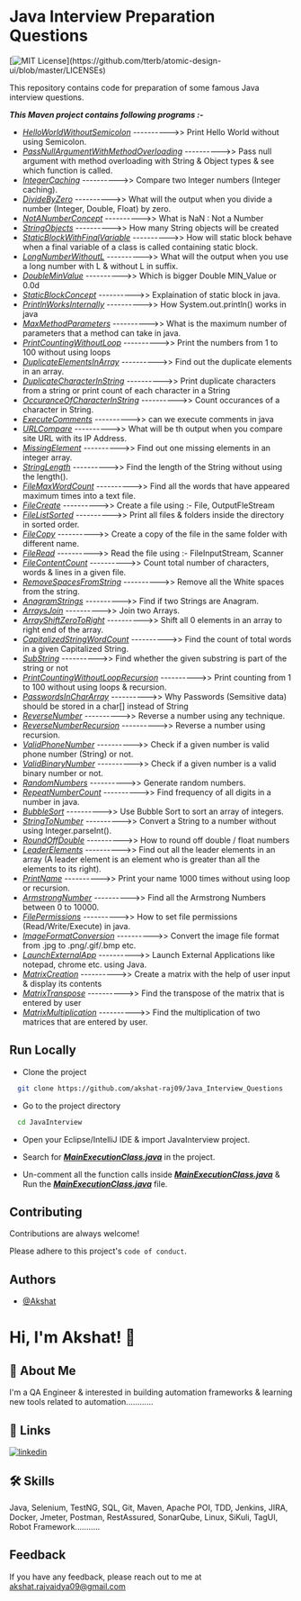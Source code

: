# Java Interview Preparation Questions

[![MIT License](https://img.shields.io/apm/l/atomic-design-ui.svg?)](https://github.com/tterb/atomic-design-ui/blob/master/LICENSEs)

This repository contains code for preparation of some famous Java interview questions.

***This Maven project contains following programs :-***

- *[HelloWorldWithoutSemicolon](https://github.com/akshat-raj09/Java_Interview_Questions/blob/master/JavaInterview/src/main/java/com/qa/JavaInterviewPrograms/HelloWorldWithoutSemicolon.java)* ---------->> Print Hello World without using Semicolon.
- *[PassNullArgumentWithMethodOverloading](https://github.com/akshat-raj09/Java_Interview_Questions/blob/master/JavaInterview/src/main/java/com/qa/JavaInterviewPrograms/PassNullArgumentWithMethodOverloading.java)* ---------->> Pass null argument with method overloading with String & Object types & see which function is called.
- *[IntegerCaching](https://github.com/akshat-raj09/Java_Interview_Questions/blob/master/JavaInterview/src/main/java/com/qa/JavaInterviewPrograms/IntegerCaching.java)* ---------->> Compare two Integer numbers (Integer caching).
- *[DivideByZero](https://github.com/akshat-raj09/Java_Interview_Questions/blob/master/JavaInterview/src/main/java/com/qa/JavaInterviewPrograms/DivideByZero.java)* ---------->> What will the output when you divide a number (Integer, Double, Float) by zero.
- *[NotANumberConcept](https://github.com/akshat-raj09/Java_Interview_Questions/blob/master/JavaInterview/src/main/java/com/qa/JavaInterviewPrograms/NotANumberConcept.java)* ---------->> What is NaN : Not a Number
- *[StringObjects](https://github.com/akshat-raj09/Java_Interview_Questions/blob/master/JavaInterview/src/main/java/com/qa/JavaInterviewPrograms/StringObjects.java)* ---------->> How many String objects will be created
- *[StaticBlockWithFinalVariable](https://github.com/akshat-raj09/Java_Interview_Questions/blob/master/JavaInterview/src/main/java/com/qa/JavaInterviewPrograms/StaticBlockWithFinalVariable.java)* ---------->> How will static block behave when a final variable of a class is called containing static block.
- *[LongNumberWithoutL](https://github.com/akshat-raj09/Java_Interview_Questions/blob/master/JavaInterview/src/main/java/com/qa/JavaInterviewPrograms/LongNumberWithoutL.java)* ---------->> What will the output when you use a long number with L & without L in suffix.
- *[DoubleMinValue](https://github.com/akshat-raj09/Java_Interview_Questions/blob/master/JavaInterview/src/main/java/com/qa/JavaInterviewPrograms/DoubleMinValue.java)* ---------->>  Which is bigger Double MIN_Value or 0.0d
- *[StaticBlockConcept](https://github.com/akshat-raj09/Java_Interview_Questions/blob/master/JavaInterview/src/main/java/com/qa/JavaInterviewPrograms/StaticBlockConcept.java)* ---------->> Explaination of static block in java.
- *[PrintlnWorksInternally](https://github.com/akshat-raj09/Java_Interview_Questions/blob/master/JavaInterview/src/main/java/com/qa/JavaInterviewPrograms/PrintlnWorksInternally.java)* ---------->> How System.out.println() works in java
- *[MaxMethodParameters](https://github.com/akshat-raj09/Java_Interview_Questions/blob/master/JavaInterview/src/main/java/com/qa/JavaInterviewPrograms/MaxMethodParameters.java)* ---------->> What is the maximum number of parameters that a method can take in java.
- *[PrintCountingWithoutLoop](https://github.com/akshat-raj09/Java_Interview_Questions/blob/master/JavaInterview/src/main/java/com/qa/JavaInterviewPrograms/PrintCountingWithoutLoop.java)* ---------->> Print the numbers from 1 to 100 without using loops
- *[DuplicateElementsInArray](https://github.com/akshat-raj09/Java_Interview_Questions/blob/master/JavaInterview/src/main/java/com/qa/JavaInterviewPrograms/DuplicateElementsInArray.java)* ---------->> Find out the duplicate elements in an array.
- *[DuplicateCharacterInString](https://github.com/akshat-raj09/Java_Interview_Questions/blob/master/JavaInterview/src/main/java/com/qa/JavaInterviewPrograms/DuplicateCharacterInString.java)* ---------->> Print duplicate characters from a string or print count of each character in a String
- *[OccuranceOfCharacterInString](https://github.com/akshat-raj09/Java_Interview_Questions/blob/master/JavaInterview/src/main/java/com/qa/JavaInterviewPrograms/OccuranceOfCharacterInString.java)* ---------->> Count occurances of a character in String.
- *[ExecuteComments](https://github.com/akshat-raj09/Java_Interview_Questions/blob/master/JavaInterview/src/main/java/com/qa/JavaInterviewPrograms/ExecuteComments.java)* ---------->> can we execute comments in java
- *[URLCompare](https://github.com/akshat-raj09/Java_Interview_Questions/blob/master/JavaInterview/src/main/java/com/qa/JavaInterviewPrograms/URLCompare.java)* ---------->> What will be th output when you compare site URL with its IP Address.
- *[MissingElement](https://github.com/akshat-raj09/Java_Interview_Questions/blob/master/JavaInterview/src/main/java/com/qa/JavaInterviewPrograms/MissingElement.java)* ---------->> Find out one missing elements in an integer array.
- *[StringLength](https://github.com/akshat-raj09/Java_Interview_Questions/blob/master/JavaInterview/src/main/java/com/qa/JavaInterviewPrograms/StringLength.java)* ---------->> Find the length of the String without using the length().
- *[FileMaxWordCount](https://github.com/akshat-raj09/Java_Interview_Questions/blob/master/JavaInterview/src/main/java/com/qa/JavaInterviewPrograms/FileMaxWordCount.java)* ---------->> Find all the words that have appeared maximum times into a text file.
- *[FileCreate](https://github.com/akshat-raj09/Java_Interview_Questions/blob/master/JavaInterview/src/main/java/com/qa/JavaInterviewPrograms/FileCreate.java)* ---------->> Create a file using :- File, OutputFleStream
- *[FileListSorted](https://github.com/akshat-raj09/Java_Interview_Questions/blob/master/JavaInterview/src/main/java/com/qa/JavaInterviewPrograms/FileListSorted.java)* ---------->> Print all files & folders inside the directory in sorted order.
- *[FileCopy](https://github.com/akshat-raj09/Java_Interview_Questions/blob/master/JavaInterview/src/main/java/com/qa/JavaInterviewPrograms/FileCopy.java)* ---------->> Create a copy of the file in the same folder with different name.
- *[FileRead](https://github.com/akshat-raj09/Java_Interview_Questions/blob/master/JavaInterview/src/main/java/com/qa/JavaInterviewPrograms/FileRead.java)* ---------->> Read the file using :- FileInputStream, Scanner
- *[FileContentCount](https://github.com/akshat-raj09/Java_Interview_Questions/blob/master/JavaInterview/src/main/java/com/qa/JavaInterviewPrograms/FileContentCount.java)* ---------->> Count total number of characters, words & lines in a given file.
- *[RemoveSpacesFromString](https://github.com/akshat-raj09/Java_Interview_Questions/blob/master/JavaInterview/src/main/java/com/qa/JavaInterviewPrograms/RemoveSpacesFromString.java)* ---------->> Remove all the White spaces from the string.
- *[AnagramStrings](https://github.com/akshat-raj09/Java_Interview_Questions/blob/master/JavaInterview/src/main/java/com/qa/JavaInterviewPrograms/AnagramStrings.java)* ---------->> Find if two Strings are Anagram.
- *[ArraysJoin](https://github.com/akshat-raj09/Java_Interview_Questions/blob/master/JavaInterview/src/main/java/com/qa/JavaInterviewPrograms/ArraysJoin.java)* ---------->> Join two Arrays.
- *[ArrayShiftZeroToRight](https://github.com/akshat-raj09/Java_Interview_Questions/blob/master/JavaInterview/src/main/java/com/qa/JavaInterviewPrograms/ArrayShiftZeroToRight.java)* ---------->> Shift all 0 elements in an array to right end of the array.
- *[CapitalizedStringWordCount](https://github.com/akshat-raj09/Java_Interview_Questions/blob/master/JavaInterview/src/main/java/com/qa/JavaInterviewPrograms/CapitalizedStringWordCount.java)* ---------->> Find the count of total words in a given Capitalized String.
- *[SubString](https://github.com/akshat-raj09/Java_Interview_Questions/blob/master/JavaInterview/src/main/java/com/qa/JavaInterviewPrograms/SubString.java)* ---------->> Find whether the given substring is part of the string or not
- *[PrintCountingWithoutLoopRecursion](https://github.com/akshat-raj09/Java_Interview_Questions/blob/master/JavaInterview/src/main/java/com/qa/JavaInterviewPrograms/PrintCountingWithoutLoopRecursion.java)* ---------->> Print counting from 1 to 100 without using loops & recursion.
- *[PasswordsInCharArray](https://github.com/akshat-raj09/Java_Interview_Questions/blob/master/JavaInterview/src/main/java/com/qa/JavaInterviewPrograms/PasswordsInCharArray.java)* ---------->> Why Passwords (Semsitive data) should be stored in a char[] instead of String
- *[ReverseNumber](https://github.com/akshat-raj09/Java_Interview_Questions/blob/master/JavaInterview/src/main/java/com/qa/JavaInterviewPrograms/ReverseNumber.java)* ---------->> Reverse a number using any technique.
- *[ReverseNumberRecursion](https://github.com/akshat-raj09/Java_Interview_Questions/blob/master/JavaInterview/src/main/java/com/qa/JavaInterviewPrograms/ReverseNumberRecursion.java)* ---------->> Reverse a number using recursion.
- *[ValidPhoneNumber](https://github.com/akshat-raj09/Java_Interview_Questions/blob/master/JavaInterview/src/main/java/com/qa/JavaInterviewPrograms/ValidPhoneNumber.java)* ---------->> Check if a given number is valid phone number (String) or not.
- *[ValidBinaryNumber](https://github.com/akshat-raj09/Java_Interview_Questions/blob/master/JavaInterview/src/main/java/com/qa/JavaInterviewPrograms/ValidBinaryNumber.java)* ---------->> Check if a given number is a valid binary number or not.
- *[RandomNumbers](https://github.com/akshat-raj09/Java_Interview_Questions/blob/master/JavaInterview/src/main/java/com/qa/JavaInterviewPrograms/RandomNumbers.java)* ---------->> Generate random numbers.
- *[RepeatNumberCount](https://github.com/akshat-raj09/Java_Interview_Questions/blob/master/JavaInterview/src/main/java/com/qa/JavaInterviewPrograms/RepeatNumberCount.java)* ---------->> Find frequency of all digits in a number in java.
- *[BubbleSort](https://github.com/akshat-raj09/Java_Interview_Questions/blob/master/JavaInterview/src/main/java/com/qa/JavaInterviewPrograms/BubbleSort.java)* ---------->> Use Bubble Sort to sort an array of integers.
- *[StringToNumber](https://github.com/akshat-raj09/Java_Interview_Questions/blob/master/JavaInterview/src/main/java/com/qa/JavaInterviewPrograms/StringToNumber.java)* ---------->> Convert a String to a number without using Integer.parseInt().
- *[RoundOffDouble](https://github.com/akshat-raj09/Java_Interview_Questions/blob/master/JavaInterview/src/main/java/com/qa/JavaInterviewPrograms/RoundOffDouble.java)* ---------->> How to round off double / float numbers
- *[LeaderElements](https://github.com/akshat-raj09/Java_Interview_Questions/blob/master/JavaInterview/src/main/java/com/qa/JavaInterviewPrograms/LeaderElements.java)* ---------->> Find out all the leader elements in an array (A leader element is an element who is greater than all the elements to its right).
- *[PrintName](https://github.com/akshat-raj09/Java_Interview_Questions/blob/master/JavaInterview/src/main/java/com/qa/JavaInterviewPrograms/PrintName.java)* ---------->> Print your name 1000 times without using loop or recursion.
- *[ArmstrongNumber](https://github.com/akshat-raj09/Java_Interview_Questions/blob/master/JavaInterview/src/main/java/com/qa/JavaInterviewPrograms/ArmstrongNumber.java)* ---------->> Find all the Armstrong Numbers between 0 to 10000.
- *[FilePermissions](https://github.com/akshat-raj09/Java_Interview_Questions/blob/master/JavaInterview/src/main/java/com/qa/JavaInterviewPrograms/FilePermissions.java)* ---------->> How to set file permissions (Read/Write/Execute) in java.
- *[ImageFormatConversion](https://github.com/akshat-raj09/Java_Interview_Questions/blob/master/JavaInterview/src/main/java/com/qa/JavaInterviewPrograms/ImageFormatConversion.java)* ---------->> Convert the image file format from .jpg to .png/.gif/.bmp etc.
- *[LaunchExternalApp](https://github.com/akshat-raj09/Java_Interview_Questions/blob/master/JavaInterview/src/main/java/com/qa/JavaInterviewPrograms/LaunchExternalApp.java)* ---------->> Launch External Applications like notepad, chrome etc. using Java.
- *[MatrixCreation](https://github.com/akshat-raj09/Java_Interview_Questions/blob/master/JavaInterview/src/main/java/com/qa/JavaInterviewPrograms/MatrixCreation.java)* ---------->> Create a matrix with the help of user input & display its contents
- *[MatrixTranspose](https://github.com/akshat-raj09/Java_Interview_Questions/blob/master/JavaInterview/src/main/java/com/qa/JavaInterviewPrograms/MatrixTranspose.java)* ---------->> Find the transpose of the matrix that is entered by user
- *[MatrixMultiplication](https://github.com/akshat-raj09/Java_Interview_Questions/blob/master/JavaInterview/src/main/java/com/qa/JavaInterviewPrograms/MatrixMultiplication.java)* ---------->> Find the multiplication of two matrices that are entered by user.

## Run Locally

- Clone the project

```bash
  git clone https://github.com/akshat-raj09/Java_Interview_Questions
```

- Go to the project directory

```bash
  cd JavaInterview
```

- Open your Eclipse/IntelliJ IDE & import JavaInterview project.

- Search for ***[MainExecutionClass.java](https://github.com/akshat-raj09/Java_Interview_Questions/blob/master/JavaInterview/src/main/java/com/qa/MainClass/MainExecutionClass.java)*** in the project.

- Un-comment all the function calls inside ***[MainExecutionClass.java](https://github.com/akshat-raj09/Java_Interview_Questions/blob/master/JavaInterview/src/main/java/com/qa/MainClass/MainExecutionClass.java)*** & Run the ***[MainExecutionClass.java](https://github.com/akshat-raj09/Java_Interview_Questions/blob/master/JavaInterview/src/main/java/com/qa/MainClass/MainExecutionClass.java)*** file.

## Contributing

Contributions are always welcome!

Please adhere to this project's `code of conduct`.

## Authors

- [@Akshat](https://www.github.com/akshat-raj09)

# Hi, I'm Akshat! 👋

## 🚀 About Me
I'm a QA Engineer & interested in building automation frameworks & learning new tools related to automation............

## 🔗 Links
[![linkedin](https://img.shields.io/badge/linkedin-0A66C2?style=for-the-badge&logo=linkedin&logoColor=white)](https://www.linkedin.com/in/akshat009)

## 🛠 Skills
Java, Selenium, TestNG, SQL, Git, Maven, Apache POI, TDD, Jenkins, JIRA, Docker, Jmeter, Postman, RestAssured, SonarQube, Linux, SiKuli, TagUI, Robot Framework...........
  
## Feedback
If you have any feedback, please reach out to me at akshat.rajvaidya09@gmail.com
